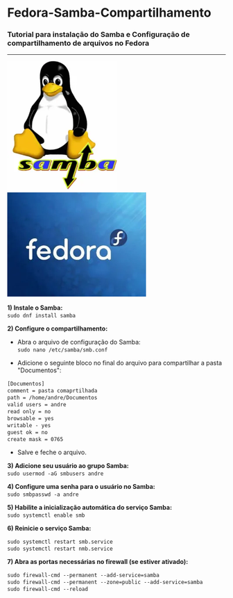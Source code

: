 # Fedora-Samba-Compartilhamento
### **Tutorial para instalação do Samba e Configuração de compartilhamento de arquivos no Fedora**
---

<img src="/imagens/samba.png">      <img src="/imagens/fedora.png">

**1) Instale o Samba:**</br>
   `sudo dnf install samba`
   
**2) Configure o compartilhamento:**</br>
   - Abra o arquivo de configuração do Samba:</br>
   `sudo nano /etc/samba/smb.conf`

   - Adicione o seguinte bloco no final do arquivo para compartilhar a pasta "Documentos":

   ```
   [Documentos]
   comment = pasta comaprtilhada
   path = /home/andre/Documentos
   valid users = andre
   read only = no
   browsable = yes
   writable - yes
   guest ok = no
   create mask = 0765
   ```
   - Salve e feche o arquivo.

**3) Adicione seu usuário ao grupo Samba:**</br>
   `sudo usermod -aG smbusers andre`
   
**4) Configure uma senha para o usuário no Samba:**</br>
  `sudo smbpasswd -a andre`

**5) Habilite a inicialização automática do serviço Samba:**</br>
   `sudo systemctl enable smb`

**6) Reinicie o serviço Samba:**</br>
  ```
  sudo systemctl restart smb.service
  sudo systemctl restart nmb.service
```

**7) Abra as portas necessárias no firewall (se estiver ativado):**</br>
  ```
sudo firewall-cmd --permanent --add-service=samba
sudo firewall-cmd --permanent --zone=public --add-service=samba
sudo firewall-cmd --reload
```

